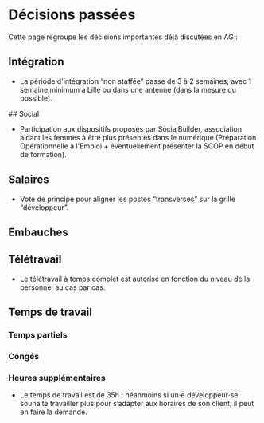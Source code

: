 # Décisions passées

Cette page regroupe les décisions importantes déjà discutées en AG :

## Intégration

- La période d'intégration “non staffée” passe de 3 à 2 semaines, avec 1 semaine minimum à Lille ou dans une antenne (dans la mesure du possible).

## Social

- Participation aux dispositifs proposés par SocialBuilder, association aidant les femmes à être plus présentes dans le numérique (Préparation Opérationnelle à l'Emploi + éventuellement présenter la SCOP en début de formation).

## Salaires

- Vote de principe pour aligner les postes “transverses” sur la grille “développeur”.

## Embauches

## Télétravail

- Le télétravail à temps complet est autorisé en fonction du niveau de la personne, au cas par cas.

## Temps de travail

### Temps partiels

### Congés

### Heures supplémentaires

- Le temps de travail est de 35h ; néanmoins si un⋅e développeur⋅se souhaite travailler plus pour s’adapter aux horaires de son client, il peut en faire la demande.
